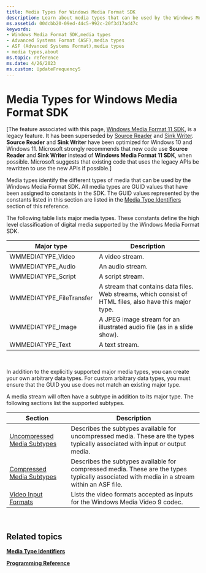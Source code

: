 ```yaml
---
title: Media Types for Windows Media Format SDK
description: Learn about media types that can be used by the Windows Media Format SDK. Media types are GUID values assigned to constants in the SDK.
ms.assetid: 00dcbb20-09ed-44c5-992c-20f3d17ad47c
keywords:
- Windows Media Format SDK,media types
- Advanced Systems Format (ASF),media types
- ASF (Advanced Systems Format),media types
- media types,about
ms.topic: reference
ms.date: 4/26/2023
ms.custom: UpdateFrequency5
---
```


# Media Types for Windows Media Format SDK

\[The feature associated with this page, [Windows Media Format 11 SDK](/windows/win32/wmformat/windows-media-format-11-sdk), is a legacy feature. It has been superseded by [Source Reader](/windows/win32/medfound/source-reader) and [Sink Writer](/windows/win32/medfound/sink-writer). **Source Reader** and **Sink Writer** have been optimized for Windows 10 and Windows 11. Microsoft strongly recommends that new code use **Source Reader** and **Sink Writer** instead of **Windows Media Format 11 SDK**, when possible. Microsoft suggests that existing code that uses the legacy APIs be rewritten to use the new APIs if possible.\]

Media types identify the different types of media that can be used by the Windows Media Format SDK. All media types are GUID values that have been assigned to constants in the SDK. The GUID values represented by the constants listed in this section are listed in the [Media Type Identifiers](media-type-identifiers.md) section of this reference.

The following table lists major media types. These constants define the high level classification of digital media supported by the Windows Media Format SDK.



| Major type                | Description                                                                                             |
|---------------------------|---------------------------------------------------------------------------------------------------------|
| WMMEDIATYPE\_Video        | A video stream.                                                                                         |
| WMMEDIATYPE\_Audio        | An audio stream.                                                                                        |
| WMMEDIATYPE\_Script       | A script stream.                                                                                        |
| WMMEDIATYPE\_FileTransfer | A stream that contains data files. Web streams, which consist of HTML files, also have this major type. |
| WMMEDIATYPE\_Image        | A JPEG image stream for an illustrated audio file (as in a slide show).                                 |
| WMMEDIATYPE\_Text         | A text stream.                                                                                          |



 

In addition to the explicitly supported major media types, you can create your own arbitrary data types. For custom arbitrary data types, you must ensure that the GUID you use does not match an existing major type.

A media stream will often have a subtype in addition to its major type. The following sections list the supported subtypes.



| Section                                                        | Description                                                                                                                                |
|----------------------------------------------------------------|--------------------------------------------------------------------------------------------------------------------------------------------|
| [Uncompressed Media Subtypes](uncompressed-media-subtypes.md) | Describes the subtypes available for uncompressed media. These are the types typically associated with input or output media.              |
| [Compressed Media Subtypes](compressed-media-subtypes.md)     | Describes the subtypes available for compressed media. These are the types typically associated with media in a stream within an ASF file. |
| [Video Input Formats](video-input-formats.md)                 | Lists the video formats accepted as inputs for the Windows Media Video 9 codec.                                                            |



 

## Related topics

<dl> <dt>

[**Media Type Identifiers**](media-type-identifiers.md)
</dt> <dt>

[**Programming Reference**](programming-reference.md)
</dt> </dl>

 

 




